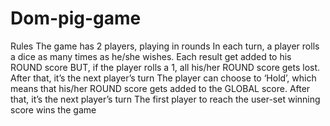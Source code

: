 # Dom-pig-game

Rules
The game has 2 players, playing in rounds
In each turn, a player rolls a dice as many times as he/she wishes. Each result get added to his ROUND score
BUT, if the player rolls a 1, all his/her ROUND score gets lost. After that, it’s the next player’s turn
The player can choose to ‘Hold’, which means that his/her ROUND score gets added to the GLOBAL score. After that, it’s the next player’s turn
The first player to reach the user-set winning score wins the game
